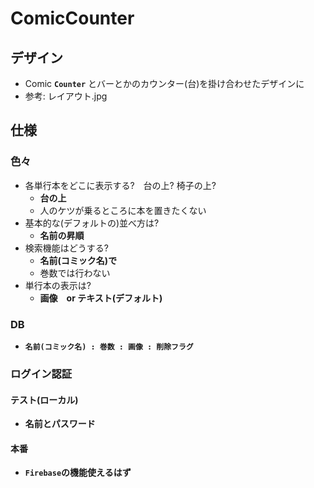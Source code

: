 # ComicCounter

## デザイン
- Comic **`Counter`** とバーとかのカウンター(台)を掛け合わせたデザインに
- 参考: レイアウト.jpg

## 仕様
### 色々
- 各単行本をどこに表示する?　台の上? 椅子の上?
 	- **台の上**
 	- 人のケツが乗るところに本を置きたくない
- 基本的な(デフォルトの)並べ方は?
	- **名前の昇順**
- 検索機能はどうする?
	- **名前(コミック名)で**
	- 巻数では行わない
- 単行本の表示は?
	- **画像　or テキスト(デフォルト)**

### DB
- **`名前(コミック名) : 巻数 : 画像 : 削除フラグ`**

### ログイン認証
#### テスト(ローカル)
- **名前とパスワード**

#### 本番
- **`Firebase`の機能使えるはず** 